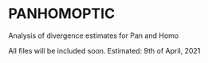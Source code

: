 # PANHOMOPTIC
Analysis of divergence estimates for Pan and Homo

All files will be included soon.
Estimated: 9th of April, 2021
